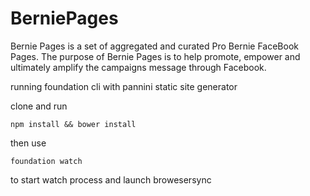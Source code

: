 # BerniePages
Bernie Pages is a set of aggregated and curated Pro Bernie FaceBook Pages. The purpose of Bernie Pages is to help promote, empower and ultimately amplify the campaigns message through Facebook.

running foundation cli with pannini static site generator 

clone and run 

```npm install && bower install```

then use 

``` foundation watch ```

to start watch process and launch browesersync 
